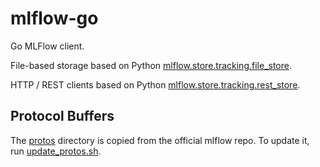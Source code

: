 # mlflow-go

Go MLFlow client.

File-based storage based on Python
[mlflow.store.tracking.file_store](https://github.com/mlflow/mlflow/blob/8cd2eb0f7975decefb88af60ac5cc4f968458ab3/mlflow/store/tracking/file_store.py).

HTTP / REST clients based on Python
[mlflow.store.tracking.rest_store](https://github.com/mlflow/mlflow/blob/47ee67190d20e93103ec4c4ba6f5350fb8dbb7fa/mlflow/store/tracking/rest_store.py).

## Protocol Buffers

The [protos](protos) directory is copied from the official mlflow repo.
To update it, run [update_protos.sh](update_protos.sh).

